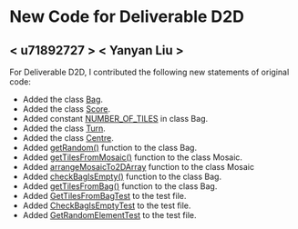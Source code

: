 # New Code for Deliverable D2D

## < u71892727 > < Yanyan Liu >

For Deliverable D2D, I contributed the following new statements of original code:

- Added the class [Bag](https://gitlab.cecs.anu.edu.au/u7274095/comp1110-ass2-tue12t/-/tree/master/src/comp1110/ass2/D2B/Bag.java).
- Added the class [Score](https://gitlab.cecs.anu.edu.au/u7274095/comp1110-ass2-tue12t/-/tree/master/src/comp1110/ass2/D2B/Score.java).
- Added constant [NUMBER_OF_TILES](https://gitlab.cecs.anu.edu.au/u7274095/comp1110-ass2-tue12t/-/tree/master/src/comp1110/ass2/D2B/Bag.java#L10) in class Bag.
- Added the class [Turn](https://gitlab.cecs.anu.edu.au/u7274095/comp1110-ass2-tue12t/-/tree/master/src/comp1110/ass2/D2B/Turn.java).
- Added the class [Centre](https://gitlab.cecs.anu.edu.au/u7274095/comp1110-ass2-tue12t/-/tree/master/src/comp1110/ass2/D2B/Centre.java).
- Added [getRandom()](https://gitlab.cecs.anu.edu.au/u7274095/comp1110-ass2-tue12t/-/tree/master/src/comp1110/ass2/D2B/Bag.java#L45-50) function to the class Bag.
- Added [getTilesFromMosaic()](https://gitlab.cecs.anu.edu.au/u7274095/comp1110-ass2-tue12t/-/tree/master/src/comp1110/ass2/D2B/Mosaic.java#L95-106) function to the class Mosaic.
- Added [arrangeMosaicTo2DArray](https://gitlab.cecs.anu.edu.au/u7274095/comp1110-ass2-tue12t/-/tree/master/src/comp1110/ass2/D2B/Mosaic.java#L111-121) function to the class Mosaic
- Added [checkBagIsEmpty()](https://gitlab.cecs.anu.edu.au/u7274095/comp1110-ass2-tue12t/-/tree/master/src/comp1110/ass2/D2B/Bag.java#L37-42) function to the class Bag.
- Added [getTilesFromBag()](https://gitlab.cecs.anu.edu.au/u7274095/comp1110-ass2-tue12t/-/tree/master/src/comp1110/ass2/D2B/Bag.java#L21-32) function to the class Bag.
- Added [GetTilesFromBagTest](https://gitlab.cecs.anu.edu.au/u7274095/comp1110-ass2-tue12t/-/tree/master/tests/comp1110/ass2/GetTilesFromBagTest.java) to the test file.
- Added [CheckBagIsEmptyTest](https://gitlab.cecs.anu.edu.au/u7274095/comp1110-ass2-tue12t/-/tree/master/tests/comp1110/ass2/CheckBagIsEmptyTest.java) to the test file.
- Added [GetRandomElementTest](https://gitlab.cecs.anu.edu.au/u7274095/comp1110-ass2-tue12t/-/tree/master/tests/comp1110/ass2/GetRandomElementTest.java) to the test file.



